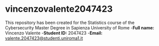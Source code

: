 # vincenzovalente2047423
This repository has been created for the Statistics course of the Cybersecurity Master Degree in Sapienza University of Rome
-**Full name:** Vincenzo Valente
-**Student ID:** 2047423
-**Email:** valente.2047423@studenti.uniroma1.it

<!--
**vincenzovalente2047423/vincenzovalente2047423** is a ✨ _special_ ✨ repository because its `README.md` (this file) appears on your GitHub profile.

Here are some ideas to get you started:

- 🔭 I’m currently working on ...
- 🌱 I’m currently learning ...
- 👯 I’m looking to collaborate on ...
- 🤔 I’m looking for help with ...
- 💬 Ask me about ...
- 📫 How to reach me: ...
- 😄 Pronouns: ...
- ⚡ Fun fact: ...
-->
